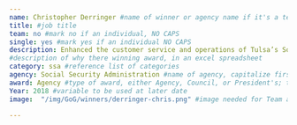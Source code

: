 ```yaml
---
name: Christopher Derringer #name of winner or agency name if it's a team
title: #job title
team: no #mark no if an individual, NO CAPS
single: yes #mark yes if an individual NO CAPS
description: Enhanced the customer service and operations of Tulsa’s Social Security office. Christopher’s commitment to improving online self-help service resulted in a substantial increase in new online My Social Security Accounts, saving 130 Social Security customers from office revisits in the fourth quarter of 2018.
#description of why there winning award, in an excel spreadsheet
category: ssa #reference list of categories
agency: Social Security Administration #name of agency, capitalize first letter of each name
award: Agency #type of award, either Agency, Council, or President's; this is case sensitive so make sure to match the options listed exactly. This section generates the format of the card
Year: 2018 #variable to be used at later date
image:  "/img/GoG/winners/derringer-chris.png" #image needed for Team award (agency seal) and President's award (headshot); leave empty if and individual Agency award

---
```

